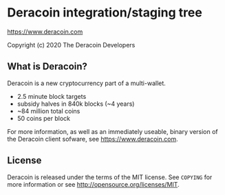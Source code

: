 Deracoin integration/staging tree
================================

https://www.deracoin.com

Copyright (c) 2020 The Deracoin Developers

What is Deracoin?
----------------

Deracoin is a new cryptocurrency part of a multi-wallet.
 - 2.5 minute block targets
 - subsidy halves in 840k blocks (~4 years)
 - ~84 million total coins
 - 50 coins per block

For more information, as well as an immediately useable, binary version of
the Deracoin client sofware, see https://www.deracoin.com.

License
-------

Deracoin is released under the terms of the MIT license. See `COPYING` for more
information or see http://opensource.org/licenses/MIT.
